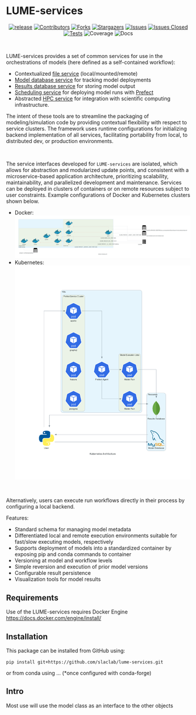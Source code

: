 # LUME-services

<div id="top"></div>

<!-- SHIELDS -->
[<div align="center"> ![release][release]][release-url]
[![Contributors][contributors-shield]][contributors-url]
[![Forks][forks-shield]][forks-url]
[![Stargazers][stars-shield]][stars-url]
[![Issues][issues-shield]][issues-url]
[![Issues Closed][issues-closed-shield]][issues-closed-url]
[![Tests][tests-workflow]][tests-workflow-url]
![Coverage][coverage]
![[Docs][docs-workflow]][docs-workflow-url]
</div>
<br />

[contributors-shield]: https://img.shields.io/github/contributors/slaclab/lume-services.svg?style=for-the-badge
[contributors-url]: https://github.com/slaclab/lume-services/graphs/contributors
[forks-shield]: https://img.shields.io/github/forks/slaclab/lume-services.svg?style=for-the-badge
[forks-url]: https://github.com/slaclab/lume-services/network/members
[stars-shield]: https://img.shields.io/github/stars/slaclab/lume-services.svg?style=for-the-badge
[stars-url]: https://github.com/slaclab/lume-services/stargazers
[issues-shield]: https://img.shields.io/github/issues/slaclab/lume-services.svg?style=for-the-badge
[issues-url]: https://github.com/slaclab/lume-services/issues
[issues-closed-shield]: https://img.shields.io/github/issues-closed/slaclab/lume-services.svg?style=for-the-badge
[issues-closed-url]: https://github.com/slaclab/lume-services/issues?q=is%3Aissue+is%3Aclosed
[license-url]: https://github.com/slaclab/lume-services/blob/main/LICENSE
[tests-workflow]: https://img.shields.io/github/workflow/status/slaclab/lume-services/Tests?style=for-the-badge&label=Tests
[tests-workflow-url]: https://github.com/slaclab/lume-services/actions/workflows/tests.yml
[docs-workflow]: https://img.shields.io/github/workflow/status/slaclab/lume-services/Docs?style=for-the-badge&label=Docs
[docs-workflow-url]: https://github.com/slaclab/lume-services/actions/workflows/build_docs.yml
[release]: https://img.shields.io/github/v/release/slaclab/lume-services?style=for-the-badge
[release-url]: https://github.com/slaclab/lume-services/releases
[coverage]: https://img.shields.io/endpoint?url=https://gist.githubusercontent.com/jacquelinegarrahan/61dce43449fc0509f34520fd7efc41b1/raw/slaclab-lume-services-coverage.json&style=for-the-badge



LUME-services provides a set of common services for use in the orchestrations of models (here defined as a self-contained workflow):

- Contextualized [file service](services/files.md) (local/mounted/remote)
- [Model database service](services/models.md) for tracking model deployments
- [Results database service](services/results.md) for storing model output
- [Scheduling service](services/scheduling.md) for deploying model runs with [Prefect](https://docs.prefect.io/)
- Abstracted [HPC service](services/hpc.md) for integration with scientific computing infrastructure.

The intent of these tools are to streamline the packaging of modeling/simulation code by providing contextual flexibility with respect to service clusters. The framework uses runtime configurations for initializing backend implementation of all services, facilitating portability from local, to distributed dev, or production environments.

<br>

The service interfaces developed for `LUME-services` are isolated, which allows for abstraction and modularized update points, and consistent with a microservice-based application architecture, prioritizing scalability, maintainability, and parallelized development and maintenance. Services can be deployed in clusters of containers or on remote resources subject to user constraints. Example configurations of Docker and Kubernetes clusters shown below.
* Docker:
![docker](./files/docker_architecture.png)
* Kubernetes:
![kubernetes](./files/kubernetes_architecture.png)

<br>

Alternatively, users can execute run workflows directly in their process by configuring a local backend.

Features:
* Standard schema for managing model metadata
* Differentiated local and remote execution environments suitable for fast/slow executing models, respectively
* Supports deployment of models into a standardized container by exposing pip and conda commands to container
* Versioning at model and workflow levels
* Simple reversion and execution of prior model versions
* Configurable result persistence
* Visualization tools for model results

## Requirements

Use of the LUME-services requires Docker Engine
https://docs.docker.com/engine/install/


## Installation


This package can be installed from GitHub using:
```
pip install git+https://github.com/slaclab/lume-services.git
```

or from conda using ... (*once configured with conda-forge)


## Intro

Most use will use the model class as an interface to the other objects
